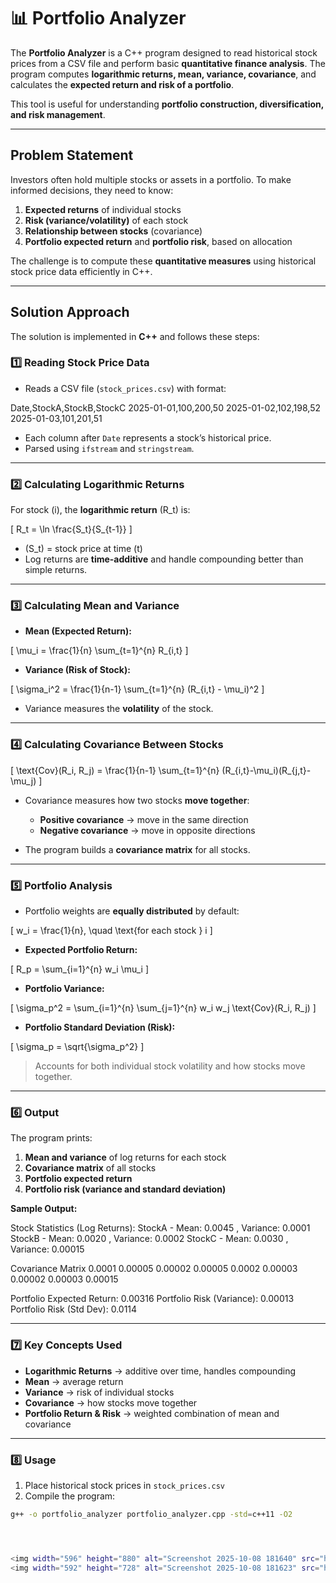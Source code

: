 # 📊 Portfolio Analyzer

The **Portfolio Analyzer** is a C++ program designed to read historical stock prices from a CSV file and perform basic **quantitative finance analysis**. The program computes **logarithmic returns, mean, variance, covariance**, and calculates the **expected return and risk of a portfolio**.  

This tool is useful for understanding **portfolio construction, diversification, and risk management**.

---

## Problem Statement

Investors often hold multiple stocks or assets in a portfolio. To make informed decisions, they need to know:

1. **Expected returns** of individual stocks  
2. **Risk (variance/volatility)** of each stock  
3. **Relationship between stocks** (covariance)  
4. **Portfolio expected return** and **portfolio risk**, based on allocation  

The challenge is to compute these **quantitative measures** using historical stock price data efficiently in C++.

---

## Solution Approach

The solution is implemented in **C++** and follows these steps:

### 1️⃣ Reading Stock Price Data

- Reads a CSV file (`stock_prices.csv`) with format:

Date,StockA,StockB,StockC
2025-01-01,100,200,50
2025-01-02,102,198,52
2025-01-03,101,201,51



- Each column after `Date` represents a stock’s historical price.  
- Parsed using `ifstream` and `stringstream`.

---

### 2️⃣ Calculating Logarithmic Returns

For stock \(i\), the **logarithmic return** \(R_t\) is:

\[
R_t = \ln \frac{S_t}{S_{t-1}}
\]

- \(S_t\) = stock price at time \(t\)  
- Log returns are **time-additive** and handle compounding better than simple returns.

---

### 3️⃣ Calculating Mean and Variance

- **Mean (Expected Return):**

\[
\mu_i = \frac{1}{n} \sum_{t=1}^{n} R_{i,t}
\]

- **Variance (Risk of Stock):**

\[
\sigma_i^2 = \frac{1}{n-1} \sum_{t=1}^{n} (R_{i,t} - \mu_i)^2
\]

- Variance measures the **volatility** of the stock.

---

### 4️⃣ Calculating Covariance Between Stocks

\[
\text{Cov}(R_i, R_j) = \frac{1}{n-1} \sum_{t=1}^{n} (R_{i,t}-\mu_i)(R_{j,t}-\mu_j)
\]

- Covariance measures how two stocks **move together**:
  - **Positive covariance** → move in the same direction  
  - **Negative covariance** → move in opposite directions  

- The program builds a **covariance matrix** for all stocks.

---

### 5️⃣ Portfolio Analysis

- Portfolio weights are **equally distributed** by default:

\[
w_i = \frac{1}{n}, \quad \text{for each stock } i
\]

- **Expected Portfolio Return:**

\[
R_p = \sum_{i=1}^{n} w_i \mu_i
\]

- **Portfolio Variance:**

\[
\sigma_p^2 = \sum_{i=1}^{n} \sum_{j=1}^{n} w_i w_j \text{Cov}(R_i, R_j)
\]

- **Portfolio Standard Deviation (Risk):**

\[
\sigma_p = \sqrt{\sigma_p^2}
\]

> Accounts for both individual stock volatility and how stocks move together.

---

### 6️⃣ Output

The program prints:

1. **Mean and variance** of log returns for each stock  
2. **Covariance matrix** of all stocks  
3. **Portfolio expected return**  
4. **Portfolio risk (variance and standard deviation)**  

**Sample Output:**

Stock Statistics (Log Returns):
StockA - Mean: 0.0045 , Variance: 0.0001
StockB - Mean: 0.0020 , Variance: 0.0002
StockC - Mean: 0.0030 , Variance: 0.00015

Covariance Matrix
0.0001 0.00005 0.00002
0.00005 0.0002 0.00003
0.00002 0.00003 0.00015

Portfolio Expected Return: 0.00316
Portfolio Risk (Variance): 0.00013
Portfolio Risk (Std Dev): 0.0114


---

### 7️⃣ Key Concepts Used

- **Logarithmic Returns** → additive over time, handles compounding  
- **Mean** → average return  
- **Variance** → risk of individual stocks  
- **Covariance** → how stocks move together  
- **Portfolio Return & Risk** → weighted combination of mean and covariance  

---

### 8️⃣ Usage

1. Place historical stock prices in `stock_prices.csv`  
2. Compile the program:

```bash
g++ -o portfolio_analyzer portfolio_analyzer.cpp -std=c++11 -O2




<img width="596" height="880" alt="Screenshot 2025-10-08 181640" src="https://github.com/user-attachments/assets/e0a03029-903b-4f6e-a800-5a9fa4df313f" />
<img width="592" height="728" alt="Screenshot 2025-10-08 181623" src="https://github.com/user-attachments/assets/5cd18bd4-4080-40ca-b6f8-79f7f327be3d" />


